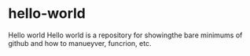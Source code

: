 # hello-world

Hello world
Hello world is a repository for showingthe bare minimums of github and how to manueyver, funcrion, etc.

